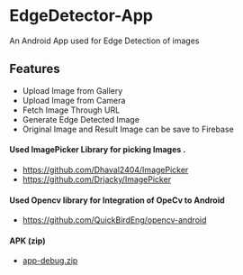 # EdgeDetector-App
An Android App used for Edge Detection of images

## Features 
- Upload Image from Gallery
- Upload Image from Camera 
- Fetch Image Through URL
- Generate Edge Detected Image 
- Original Image and Result Image can be save to Firebase 

#### Used ImagePicker Library for picking Images . 
- https://github.com/Dhaval2404/ImagePicker
- https://github.com/Drjacky/ImagePicker

#### Used Opencv library for Integration of OpeCv to Android
- https://github.com/QuickBirdEng/opencv-android

#### APK (zip)
- [app-debug.zip](https://github.com/Anushkay/EdgeDetector-App/files/9608232/app-debug.zip)
